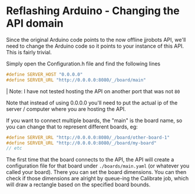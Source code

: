 # Reflashing Arduino - Changing the API domain

Since the original Arduino code points to the now offline jjrobots API, we'll need to change the Arduino code so it points to your instance of this API. This is fairly trivial.

Simply open the Configuration.h file and find the following lines

```c
#define SERVER_HOST "0.0.0.0"
#define SERVER_URL "http://0.0.0.0:8080/_/board/main"
```
| Note: I have not tested hosting the API on another port that was not `80`

Note that instead of using 0.0.0.0 you'll need to put the actual ip of the server / computer where you are hosting the API.

If you want to connect multiple boards, the "main" is the board name, so you can change that to represent different boards, eg:

```c
#define SERVER_URL "http://0.0.0.0:8080/_/board/other-board-1"
#define SERVER_URL "http://0.0.0.0:8080/_/board/my-board"
// etc
```

The first time that the board connects to the API, the API will create a configuration file for that board under `./boards/main.yaml` (or whatever you called your board). There you can set the board dimensions. You can then check if those dimensions are alright by queue-ing the Calibrate job, which will draw a rectangle based on the specified board bounds.